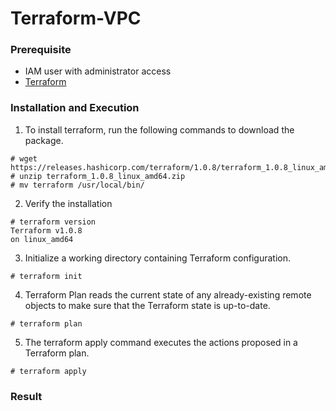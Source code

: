 # Terraform-VPC

### Prerequisite

- IAM user with administrator access
- [Terraform](https://www.terraform.io/downloads.html)

### Installation and Execution

1. To install terraform, run the following commands to download the package.

```
# wget https://releases.hashicorp.com/terraform/1.0.8/terraform_1.0.8_linux_amd64.zip
# unzip terraform_1.0.8_linux_amd64.zip
# mv terraform /usr/local/bin/
```
2. Verify the installation

```
# terraform version 
Terraform v1.0.8
on linux_amd64
```
3. Initialize a working directory containing Terraform configuration.

```
# terraform init 
```
4. Terraform Plan reads the current state of any already-existing remote objects to make sure that the Terraform state is up-to-date. 

```
# terraform plan 
```
5. The terraform apply command executes the actions proposed in a Terraform plan.

```
# terraform apply 
```

### Result

